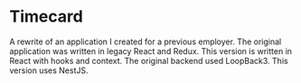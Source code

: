 # Timecard

A rewrite of an application I created for a previous employer. The original application was written in legacy React and Redux. This version is written in React with hooks and context. The original backend used LoopBack3. This version uses NestJS.
